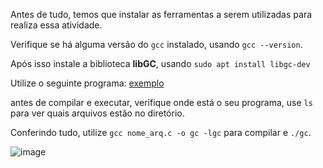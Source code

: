 Antes de tudo, temos que instalar as ferramentas a serem utilizadas para realiza essa atividade.

Verifique se há alguma versão do `gcc` instalado, usando `gcc --version`.

Após isso instale a biblioteca **libGC**, usando `sudo apt install libgc-dev`

Utilize o seguinte programa: [exemplo](https://github.com/SidneyJunior01234/DCA1202-Programacao-Avancada/blob/main/Ponteiros-C/Quest%C3%A3o-19/Questao_19.c)

antes de compilar e executar, verifique onde está o seu programa, use `ls` para ver quais
arquivos estão no diretório.

Conferindo tudo, utilize `gcc nome_arq.c -o gc -lgc` para compilar e `./gc`.

![image](https://user-images.githubusercontent.com/50020838/123344271-e3f82d00-d529-11eb-812d-35fe4ae451e4.png)
